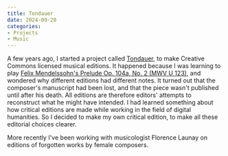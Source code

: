 ```yaml
---
title: Tondauer
date: 2024-09-20
categories:
- Projects
- Music
---
```


A few years ago, I started a project called [Tondauer](https://tondauer.art/), to make Creative Commons licensed musical editions. It happened because I was learning to play [Felix Mendelssohn's Prelude Op. 104a, No. 2 (MWV U 123)](https://tondauer.art/2021/03/mendelssohn-prelude-mwv-u-123/),
and wondered why different editions had different notes. It turned out that the composer's manuscript had been lost, and that the piece wasn't published until after his death. All editions are therefore editors' attempts to reconstruct what he might have intended. I had learned something about how critical editions are made while working in the field of digital humanities. So I decided to make my own critical edition, to make all these editorial choices clearer.

More recently I've been working with musicologist Florence Launay on editions of forgotten works by female composers.
